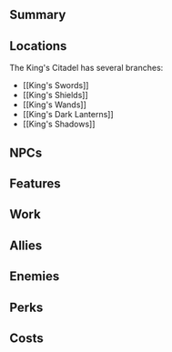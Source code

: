 ## Summary

## Locations
The King's Citadel has several branches:
- [[King's Swords]]
- [[King's Shields]]
- [[King's Wands]]
- [[King's Dark Lanterns]]
- [[King's Shadows]]

## NPCs

## Features

## Work

## Allies

## Enemies

## Perks

## Costs
